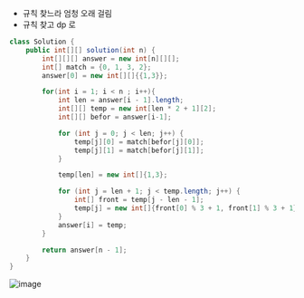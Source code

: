 - 규칙 찾느라 엄청 오래 걸림
- 규칙 찾고 dp 로 
```java
class Solution {
    public int[][] solution(int n) {
        int[][][] answer = new int[n][][];
        int[] match = {0, 1, 3, 2};
        answer[0] = new int[][]{{1,3}};

        for(int i = 1; i < n ; i++){
            int len = answer[i - 1].length;
            int[][] temp = new int[len * 2 + 1][2];
            int[][] befor = answer[i-1];

            for (int j = 0; j < len; j++) {
                temp[j][0] = match[befor[j][0]];
                temp[j][1] = match[befor[j][1]];
            }

            temp[len] = new int[]{1,3};

            for (int j = len + 1; j < temp.length; j++) {
                int[] front = temp[j - len - 1];
                temp[j] = new int[]{front[0] % 3 + 1, front[1] % 3 + 1};
            }
            answer[i] = temp;
        }

        return answer[n - 1];
    }
}
```
![image](https://user-images.githubusercontent.com/92290312/229270207-45bbfd9d-b43f-48fc-a404-b05a18a61bbc.png)
